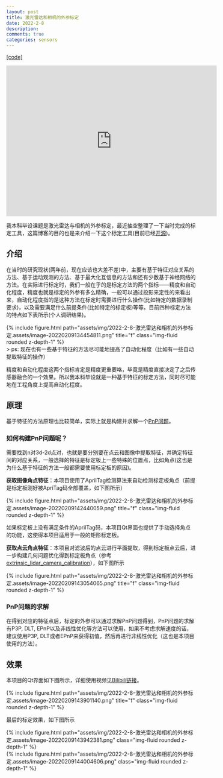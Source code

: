 ```yaml
---
layout: post
title: 激光雷达和相机的外参标定
date: 2022-2-8 
description: 
comments: true
categories: sensors
---
```

[[code]](https://github.com/HITSZ-NRSL/lidar_camera_calibrator)

<iframe width="560" height="400" src="https://www.youtube.com/embed/uew143NcVQw" title="YouTube video player" frameborder="0" allow="accelerometer; autoplay; clipboard-write; encrypted-media; gyroscope; picture-in-picture" allowfullscreen></iframe>

我本科毕设课题是激光雷达与相机的外参标定，最近抽空整理了一下当时完成的标定工具，这篇博客的目的也是来介绍一下这个标定工具(目前已经[开源](https://github.com/HITSZ-NRSL/lidar_camera_calibrator))。

## 介绍


在当时的研究现状(两年前，现在应该也大差不差)中，主要有基于特征对应关系的方法、基于运动观测的方法、基于最大化互信息的方法和还有少数基于神经网络的方法。在实际进行标定时，我们一般在乎的是标定方法的两个指标——精度和自动化程度，精度也就是标定的外参有多么精确，一般可以通过投影来定性的来看出来，自动化程度指的是这种方法在标定时需要进行什么操作(比如特定的数据录制要求)，以及需要满足什么前提条件(比如特定的标定板)等等。目前四种标定方法的特点如下表所示(个人调研结果)。

<div class="row">
    <div class="col-sm mt-3 mt-md-0">
        {% include figure.html path="assets/img/2022-2-8-激光雷达和相机的外参标定.assets/image-20220209134454811.png" title="f" class="img-fluid rounded z-depth-1" %}
    </div>
</div>
> ps: 现在也有一些基于特征的方法尽可能地提高了自动化程度（比如有一些自动提取特征的操作）

精度和自动化程度这两个指标肯定是精度更重要咯，毕竟是精度直接决定了之后传感器融合的一个效果。所以我本科毕设就是一种基于特征的标定方法，同时尽可能地在工程角度上提高自动化程度。

## 原理

基于特征的方法原理也比较简单，实际上就是构建并求解一个[PnP问题](https://en.wikipedia.org/wiki/Perspective-n-Point)。

### 如何构建PnP问题呢？

需要找到n对3d-2d点对，也就是要分别要在点云和图像中提取特征，并确定特征间的对应关系，一般选择的特征是标定板上一些特殊的位置点，比如角点(这也是为什么基于特征的方法一般都需要使用标定板的原因)。

**获取图像角点特征**：本项目使用了AprilTag检测算法来自动检测标定板角点（前提是标定板刚好被ApriTag码全部覆盖，如下图所示）

<div class="row">
    <div class="col-sm mt-3 mt-md-0">
        {% include figure.html path="assets/img/2022-2-8-激光雷达和相机的外参标定.assets/image-20220209142440059.png" title="f" class="img-fluid rounded z-depth-1" %}
    </div>
</div>

如果标定板上没有满足条件的AprilTag码，本项目Qt界面也提供了手动选择角点的功能，这使得本项目适用于一般的矩形标定板。

**获取点云角点特征**：本项目对滤波后的点云进行平面提取，得到标定板点云后，进一步构建几何问题优化得到标定板角点（参考[extrinsic_lidar_camera_calibration](https://github.com/UMich-BipedLab/extrinsic_lidar_camera_calibration)），如下图所示

<div class="row">
    <div class="col-sm mt-3 mt-md-0">
        {% include figure.html path="assets/img/2022-2-8-激光雷达和相机的外参标定.assets/image-20220209143054065.png" title="f" class="img-fluid rounded z-depth-1" %}
    </div>
</div>

### PnP问题的求解

在得到对应的特征点后，标定的外参可以通过求解PnP问题得到，PnP问题的求解有P3P, DLT, EPnP以及非线性优化等方法可以使用，如果不考虑求解速度的话，建议使用P3P, DLT或者EPnP来获得初值，然后再进行非线性优化（这也是本项目使用的方法）。

##  效果

本项目的Qt界面如下图所示，详细使用视频见[Bilibili链接](https://www.bilibili.com/video/BV1ML4y1s7Rm/)。

<div class="row">
    <div class="col-sm mt-3 mt-md-0">
        {% include figure.html path="assets/img/2022-2-8-激光雷达和相机的外参标定.assets/image-20220209143901140.png" title="f" class="img-fluid rounded z-depth-1" %}
    </div>
</div>

最后的标定效果，如下图所示

<div class="row mt-3">
    <div class="col-sm mt-3 mt-md-0">
        {% include figure.html path="assets/img/2022-2-8-激光雷达和相机的外参标定.assets/image-20220209143942381.png" class="img-fluid rounded z-depth-1" %}
    </div>
    <div class="col-sm mt-3 mt-md-0">
        {% include figure.html path="assets/img/2022-2-8-激光雷达和相机的外参标定.assets/image-20220209144004606.png" class="img-fluid rounded z-depth-1" %}
    </div>
</div>